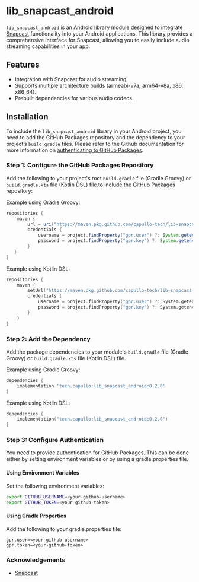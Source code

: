 # lib_snapcast_android

`lib_snapcast_android` is an Android library module designed to integrate [Snapcast](https://github.com/badaix/snapcast) functionality into your Android applications. This library provides a comprehensive interface for Snapcast, allowing you to easily include audio streaming capabilities in your app.

## Features

- Integration with Snapcast for audio streaming.
- Supports multiple architecture builds (armeabi-v7a, arm64-v8a, x86, x86_64).
- Prebuilt dependencies for various audio codecs.

## Installation

To include the `lib_snapcast_android` library in your Android project, you need to add the GitHub Packages repository and the dependency to your project’s `build.gradle` files. Please refer to the Github documentation for more information on [authenticating to GitHub Packages](https://docs.github.com/en/packages/working-with-a-github-packages-registry/working-with-the-gradle-registry#using-a-published-package).

### Step 1: Configure the GitHub Packages Repository

Add the following to your project's root `build.gradle` file (Gradle Groovy) or `build.gradle.kts` file (Kotlin DSL) file.to include the GitHub Packages repository:

Example using Gradle Groovy:
```groovy
repositories {
    maven {
        url = uri("https://maven.pkg.github.com/capullo-tech/lib-snapcast-android")
        credentials {
            username = project.findProperty("gpr.user") ?: System.getenv("GITHUB_USERNAME")
            password = project.findProperty("gpr.key") ?: System.getenv("GITHUB_TOKEN")
        }
   }
}
```

Example using Kotlin DSL:
```kotlin
repositories {
    maven {
        setUrl("https://maven.pkg.github.com/capullo-tech/lib-snapcast-android")
        credentials {
            username = project.findProperty("gpr.user") ?: System.getenv("GITHUB_USERNAME")
            password = project.findProperty("gpr.key") ?: System.getenv("GITHUB_TOKEN")
        }
    }
}
```

### Step 2: Add the Dependency

Add the package dependencies to your module's `build.gradle` file (Gradle Groovy) or `build.gradle.kts` file (Kotlin DSL) file.

Example using Gradle Groovy:
```groovy
dependencies {
    implementation 'tech.capullo:lib_snapcast_android:0.2.0'
}
```

Example using Kotlin DSL:
```kotlin
dependencies {
    implementation("tech.capullo:lib_snapcast_android:0.2.0")
}
```

### Step 3: Configure Authentication

You need to provide authentication for GitHub Packages. This can be done either by setting environment variables or by using a gradle.properties file.

#### Using Environment Variables

Set the following environment variables:
```sh
export GITHUB_USERNAME=<your-github-username>
export GITHUB_TOKEN=<your-github-token>
```

#### Using Gradle Properties

Add the following to your gradle.properties file:
```properties
gpr.user=<your-github-username>
gpr.token=<your-github-token>
```

### Acknowledgements
- [Snapcast](https://github.com/badaix/snapcast)